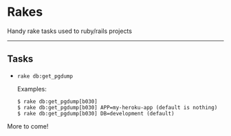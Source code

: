 # Rakes

Handy rake tasks used to ruby/rails projects

---

## Tasks

* `rake db:get_pgdump`

    Examples:
    
    ```
    $ rake db:get_pgdump[b030]
    $ rake db:get_pgdump[b030] APP=my-heroku-app (default is nothing)
    $ rake db:get_pgdump[b030] DB=development (default)
    ```
    
More to come!